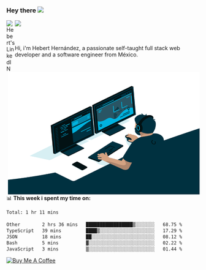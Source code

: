 ### Hey there <img src="https://media.giphy.com/media/hvRJCLFzcasrR4ia7z/giphy.gif" width="25px">
<a href="https://www.linkedin.com/in/evertcode/" target="_blank">
  <img align="left" alt="Hebert's LinkedIN" width="22px" src="https://raw.githubusercontent.com/peterthehan/peterthehan/master/assets/linkedin.svg" />
</a>

![](https://visitor-badge.glitch.me/badge?page_id=evertcode.evertcode)

<br />

Hi, i'm Hebert Hernández, a passionate self-taught full stack web developer and a software engineer from México.

<img align="right" alt="GIF" src="https://github.com/evertcode/evertcode/blob/master/code.gif?raw=true" width="500" height="320" />

📊 **This week i spent my time on:**

<!--START_SECTION:waka-->
```text
Total: 1 hr 11 mins

Other        2 hrs 36 mins   █████████████████▒░░░░░░░   68.75 % 
TypeScript   39 mins         ████▒░░░░░░░░░░░░░░░░░░░░   17.29 % 
JSON         18 mins         ██░░░░░░░░░░░░░░░░░░░░░░░   08.12 % 
Bash         5 mins          ▓░░░░░░░░░░░░░░░░░░░░░░░░   02.22 % 
JavaScript   3 mins          ▒░░░░░░░░░░░░░░░░░░░░░░░░   01.44 % 
```
<!--END_SECTION:waka-->

<a href="https://www.buymeacoffee.com/evertcode" target="_blank"><img src="https://cdn.buymeacoffee.com/buttons/v2/default-red.png" alt="Buy Me A Coffee" width="150" ></a>

